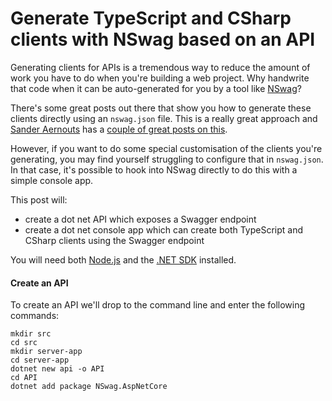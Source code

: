 # Generate TypeScript and CSharp clients with NSwag based on an API

Generating clients for APIs is a tremendous way to reduce the amount of work you have to do when you're building a web project.  Why handwrite that code when it can be auto-generated for you by a tool like [NSwag](https://github.com/RicoSuter/NSwag)?

There's some great posts out there that show you how to generate these clients directly using an `nswag.json` file. This is a really great approach and [Sander Aernouts](https://github.com/sanderaernouts) has a [couple of great posts on this](https://github.com/sanderaernouts/autogenerate-api-client-with-nswag).

However, if you want to do some special customisation of the clients you're generating, you may find yourself struggling to configure that in `nswag.json`. In that case, it's possible to hook into NSwag directly to do this with a simple console app.

This post will:
- create a dot net API which exposes a Swagger endpoint
- create a dot net console app which can create both TypeScript and CSharp clients using the Swagger endpoint

You will need both [Node.js](https://nodejs.org/en/) and the [.NET SDK](https://dotnet.microsoft.com/download) installed.

#### Create an API

To create an API we'll drop to the command line and enter the following commands:

```shell
mkdir src
cd src
mkdir server-app
cd server-app
dotnet new api -o API
cd API
dotnet add package NSwag.AspNetCore
```



